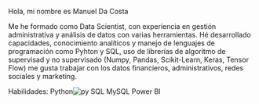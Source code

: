 Hola, mi nombre es  Manuel Da Costa

Me he formado como Data Scientist, con experiencia en gestión administrativa y análisis de datos con varias herramientas.
Hé desarrollado capacidades, conocimiento analíticos y manejo de lenguajes de programación como Pyhton y SQL, uso de librerías de algoritmo de supervisad y no supervisado (Numpy, Pandas, Scikit-Learn, Keras, Tensor Flow) me gusta trabajar con los datos financieros, administrativos, redes sociales y marketing.

Habilidades:
Python![py](https://user-images.githubusercontent.com/70921965/124402784-d4869a00-dd08-11eb-962e-3c1f134c5b09.png)
SQL
MySQL
Power BI

